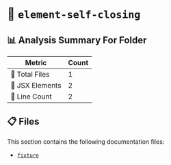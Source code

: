 # 📁 `element-self-closing`

## 📊 Analysis Summary For Folder

| Metric | Count |
|--------|-------|
| 📁 Total Files | 1 |
| 💠 JSX Elements | 2 |
| 🔢 Line Count | 2 |


## 📋 Files

This section contains the following documentation files:

- [`fixture`](./fixture.md)